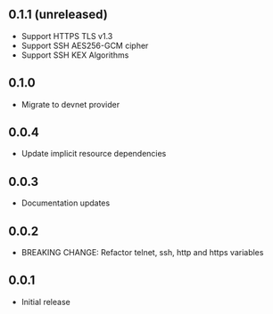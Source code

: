 ## 0.1.1 (unreleased)

- Support HTTPS TLS v1.3
- Support SSH AES256-GCM cipher
- Support SSH KEX Algorithms

## 0.1.0

- Migrate to devnet provider

## 0.0.4

- Update implicit resource dependencies

## 0.0.3

- Documentation updates

## 0.0.2

- BREAKING CHANGE: Refactor telnet, ssh, http and https variables

## 0.0.1

- Initial release
